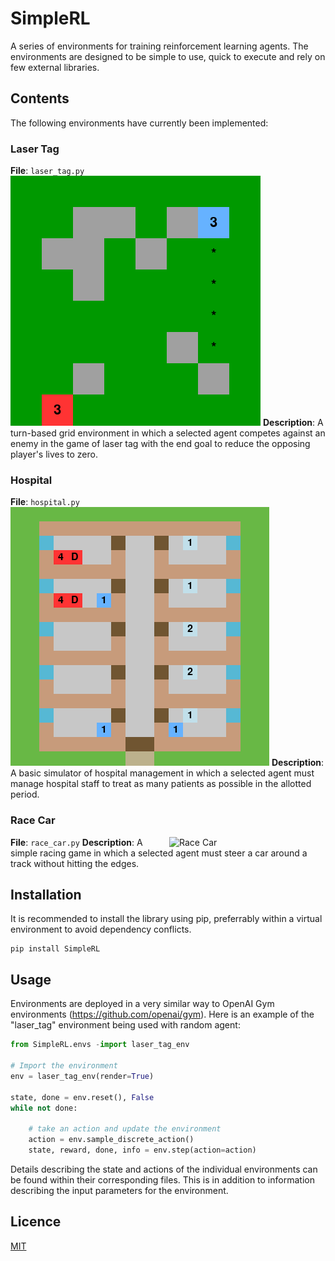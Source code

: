 # SimpleRL

A series of environments for training reinforcement learning agents. The environments are designed to be simple to use, quick to execute and rely on few external libraries.

## Contents 

The following environments have currently been implemented:

### Laser Tag

**File**: ```laser_tag.py```
![](./example_images/laser_tag.gif)
**Description**: A turn-based grid environment in which a selected agent competes against an enemy in the game of laser tag with the end goal to reduce the opposing player's lives to zero.

### Hospital

**File**: ```hospital.py```
![](./example_images/hospital.gif) 
**Description**: A basic simulator of hospital management in which a selected agent must manage hospital staff to treat as many patients as possible in the allotted period.

### Race Car

**File**: ```race_car.py```
<img style="float: right;" width="250" alt="Race Car" src="./example_images/race_car.gif">
**Description**: A simple racing game in which a selected agent must steer a car around a track without hitting the edges.

## Installation

It is recommended to install the library using pip, preferrably within a virtual environment to avoid dependency conflicts. 

```
pip install SimpleRL
```

## Usage

Environments are deployed in a very similar way to OpenAI Gym environments (https://github.com/openai/gym). Here is an example of the "laser_tag" environment being used with random agent:

```python
from SimpleRL.envs -import laser_tag_env

# Import the environment
env = laser_tag_env(render=True)

state, done = env.reset(), False
while not done:
    
    # take an action and update the environment
    action = env.sample_discrete_action()
    state, reward, done, info = env.step(action=action)
```

Details describing the state and actions of the individual environments can be found within their corresponding files. This is in addition to information describing the input parameters for the environment. 

## Licence
[MIT](https://choosealicense.com/licenses/mit/)


